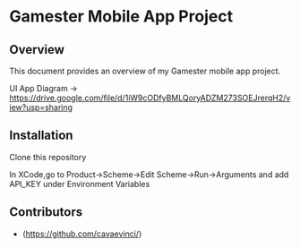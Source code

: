 # Gamester Mobile App Project

## Overview

This document provides an overview of my Gamester mobile app project.

UI App Diagram -> https://drive.google.com/file/d/1iW9cODfyBMLQoryADZM273SOEJrerqH2/view?usp=sharing

## Installation

Clone this repository

In XCode,go to Product->Scheme->Edit Scheme->Run->Arguments and add API_KEY under Environment Variables

## Contributors

- (https://github.com/cavaevinci/)

